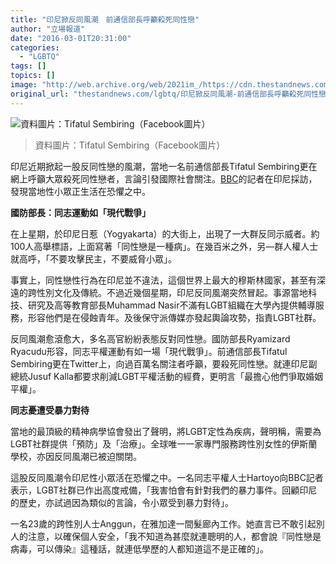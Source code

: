```yaml
---
title: "印尼掀反同風潮　前通信部長呼籲殺死同性戀"
author: "立場報道"
date: "2016-03-01T20:31:00"
categories:
  - "LGBTQ"
tags: []
topics: []
image: "http://web.archive.org/web/2021im_/https://cdn.thestandnews.com/media/photos/cache/indo-01_1Uj2F_1200x0.png"
original_url: "thestandnews.com/lgbtq/印尼掀反同風潮-前通信部長呼籲殺死同性戀"
---
```

![資料圖片：Tifatul Sembiring（Facebook圖片）](http://web.archive.org/web/2021im_/https://cdn.thestandnews.com/media/photos/cache/indo-01_1Uj2F_1200x0.png)

> 資料圖片：Tifatul Sembiring（Facebook圖片）

印尼近期掀起一股反同性戀的風潮，當地一名前通信部長Tifatul Sembiring更在網上呼籲大眾殺死同性戀者，言論引發國際社會關注。[BBC](http://web.archive.org/web/20210629041731/http://www.bbc.com/news/world-asia-35657114)的記者在印尼採訪，發現當地性小眾正生活在恐懼之中。

**國防部長：同志運動如「現代戰爭」**

在上星期，於印尼日惹（Yogyakarta）的大街上，出現了一大群反同示威者。約100人高舉標語，上面寫著「同性戀是一種病」。在幾百米之外，另—群人權人士就高呼，「不要攻擊民主，不要威脅小眾」。

事實上，同性戀性行為在印尼並不違法，這個世界上最大的穆斯林國家，甚至有深遠的跨性別文化及傳統。不過近幾個星期，印尼反同風潮突然冒起。事源當地科技、研究及高等教育部長Muhammad Nasir不滿有LGBT組織在大學內提供輔導服務，形容他們是在侵蝕青年。及後保守派傳媒亦發起輿論攻勢，指責LGBT社群。

反同風潮愈滾愈大，多名高官紛紛表態反對同性戀。國防部長Ryamizard Ryacudu形容，同志平權運動有如一場「現代戰爭」。前通信部長Tifatul Sembiring更在Twitter上，向過百萬名關注者呼籲，要殺死同性戀。就連印尼副總統Jusuf Kalla都要求削減LGBT平權活動的經費，更明言「最擔心他們爭取婚姻平權」。

**同志憂遭受暴力對待**

當地的最頂級的精神病學協會發出了聲明，將LGBT定性為疾病，聲明稱，需要為LGBT社群提供「預防」及「治療」。全球唯一一家專門服務跨性別女性的伊斯蘭學校，亦因反同風潮已被迫關閉。

這股反同風潮令印尼性小眾活在恐懼之中。一名同志平權人士Hartoyo向BBC記者表示，LGBT社群已作出高度戒備，「我害怕會有針對我們的暴力事件。回顧印尼的歷史，亦試過因為類似的言論，令小眾受到暴力對待」。

一名23歲的跨性別人士Anggun，在雅加達一間髮廊內工作。她直言已不敢引起別人的注意，以確保個人安全，「我不知道為甚麼就連聰明的人，都會說『同性戀是病毒，可以傳染』這種話，就連低學歷的人都知道這不是正確的」。